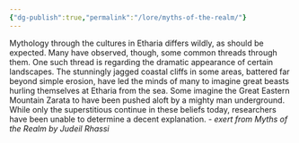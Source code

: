 ```yaml
---
{"dg-publish":true,"permalink":"/lore/myths-of-the-realm/"}
---
```


Mythology through the cultures in Etharia differs wildly, as should be expected. Many have observed, though, some common threads through them. One such thread is regarding the dramatic appearance of certain landscapes. The stunningly jagged coastal cliffs in some areas, battered far beyond simple erosion, have led the minds of many to imagine great beasts hurling themselves at Etharia from the sea. Some imagine the Great Eastern Mountain Zarata to have been pushed aloft by a mighty man underground. While only the superstitious continue in these beliefs today, researchers have been unable to determine a decent explanation. - *exert from Myths of the Realm by Judeil Rhassi*